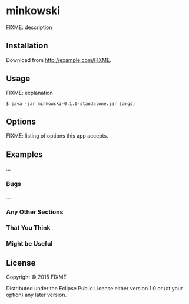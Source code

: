 # minkowski

FIXME: description

## Installation

Download from http://example.com/FIXME.

## Usage

FIXME: explanation

    $ java -jar minkowski-0.1.0-standalone.jar [args]

## Options

FIXME: listing of options this app accepts.

## Examples

...

### Bugs

...

### Any Other Sections
### That You Think
### Might be Useful

## License

Copyright © 2015 FIXME

Distributed under the Eclipse Public License either version 1.0 or (at
your option) any later version.
